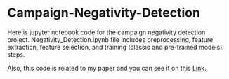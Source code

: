 # Campaign-Negativity-Detection
Here is jupyter notebook code for the campaign negativity detection project.
Negativity_Detection.ipynb file includes preprocessing, feature extraction, feature selection, and training (classic and pre-trained models) steps.

Also, this code is related to my paper and you can see it on this [Link](https://link.springer.com/article/10.1007/s13278-025-01464-5).
